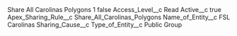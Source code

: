 <?xml version="1.0" encoding="UTF-8"?>
<CustomMetadata xmlns="http://soap.sforce.com/2006/04/metadata" xmlns:xsi="http://www.w3.org/2001/XMLSchema-instance" xmlns:xsd="http://www.w3.org/2001/XMLSchema">
    <label>Share All Carolinas Polygons 1</label>
    <protected>false</protected>
    <values>
        <field>Access_Level__c</field>
        <value xsi:type="xsd:string">Read</value>
    </values>
    <values>
        <field>Active__c</field>
        <value xsi:type="xsd:boolean">true</value>
    </values>
    <values>
        <field>Apex_Sharing_Rule__c</field>
        <value xsi:type="xsd:string">Share_All_Carolinas_Polygons</value>
    </values>
    <values>
        <field>Name_of_Entity__c</field>
        <value xsi:type="xsd:string">FSL Carolinas</value>
    </values>
    <values>
        <field>Sharing_Cause__c</field>
        <value xsi:nil="true"/>
    </values>
    <values>
        <field>Type_of_Entity__c</field>
        <value xsi:type="xsd:string">Public Group</value>
    </values>
</CustomMetadata>
